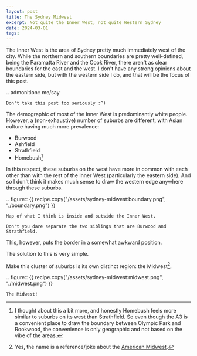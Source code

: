 ```yaml
---
layout: post
title: The Sydney Midwest
excerpt: Not quite the Inner West, not quite Western Sydney
date: 2024-03-01
tags:
---
```


The Inner West is the area of Sydney pretty much immediately west of the city.
While the northern and southern boundaries are pretty well-defined, being the Paramatta River and the Cook River, there aren't as clear boundaries for the east and the west.
I don't have any strong opinions about the eastern side, but with the western side I do, and that will be the focus of this post.

.. admonition:: me/say

	Don't take this post too seriously :^)

The demographic of most of the Inner West is predominantly white people.
However, a (non-exhaustive) number of suburbs are different, with Asian culture having much more prevalence:

- Burwood
- Ashfield
- Strathfield
- Homebush[^homebush]

[^homebush]: I thought about this a bit more, and honestly Homebush feels more similar to suburbs on its west than Strathfield.
	So even though the A3 is a convenient place to draw the boundary between Olympic Park and Rookwood, the convenience is only geographic and not based on the vibe of the areas.

In this respect, these suburbs on the west have more in common with each other than with the rest of the Inner West (particularly the eastern side).
And so I don't think it makes much sense to draw the western edge anywhere through these suburbs.

.. figure:: {{ recipe.copy("/assets/sydney-midwest:boundary.png", "./boundary.png") }}

	Map of what I think is inside and outside the Inner West.

	Don't you dare separate the two siblings that are Burwood and Strathfield.

This, however, puts the border in a somewhat awkward position.

The solution to this is very simple.

Make this cluster of suburbs is its own distinct region: the Midwest[^why-name].

[^why-name]: Yes, the name is a reference/joke about the [American Midwest](https://en.wikipedia.org/wiki/Midwest).

.. figure:: {{ recipe.copy("/assets/sydney-midwest:midwest.png", "./midwest.png") }}

	The Midwest!
